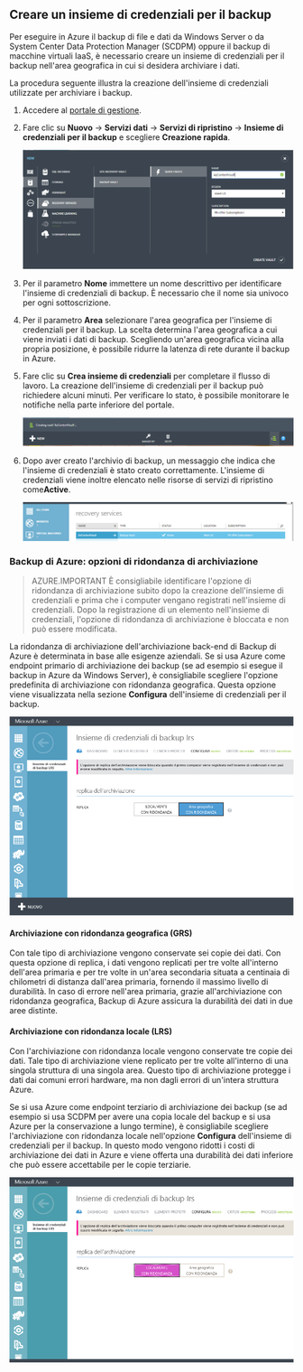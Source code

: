 ## Creare un insieme di credenziali per il backup
Per eseguire in Azure il backup di file e dati da Windows Server o da System Center Data Protection Manager (SCDPM) oppure il backup di macchine virtuali IaaS, è necessario creare un insieme di credenziali per il backup nell'area geografica in cui si desidera archiviare i dati.

La procedura seguente illustra la creazione dell'insieme di credenziali utilizzate per archiviare i backup.

1. Accedere al [portale di gestione](https://manage.windowsazure.com/).
2. Fare clic su **Nuovo** -> **Servizi dati** -> **Servizi di ripristino** -> **Insieme di credenziali per il backup** e scegliere **Creazione rapida**.

    ![Crea insieme di credenziali](./media/backup-create-vault/createvault1.png)

3. Per il parametro **Nome** immettere un nome descrittivo per identificare l'insieme di credenziali di backup. È necessario che il nome sia univoco per ogni sottoscrizione.

4. Per il parametro **Area** selezionare l'area geografica per l'insieme di credenziali per il backup. La scelta determina l'area geografica a cui viene inviati i dati di backup. Scegliendo un'area geografica vicina alla propria posizione, è possibile ridurre la latenza di rete durante il backup in Azure.

5. Fare clic su **Crea insieme di credenziali** per completare il flusso di lavoro. La creazione dell'insieme di credenziali per il backup può richiedere alcuni minuti. Per verificare lo stato, è possibile monitorare le notifiche nella parte inferiore del portale.

    ![Creazione insieme di credenziali](./media/backup-create-vault/creatingvault1.png)

6. Dopo aver creato l'archivio di backup, un messaggio che indica che l'insieme di credenziali è stato creato correttamente. L'insieme di credenziali viene inoltre elencato nelle risorse di servizi di ripristino come**Active**.

    ![Creazione dello stato dell'insieme di credenziali](./media/backup-create-vault/backupvaultstatus1.png)


### Backup di Azure: opzioni di ridondanza di archiviazione

> AZURE.IMPORTANT È consigliabile identificare l'opzione di ridondanza di archiviazione subito dopo la creazione dell'insieme di credenziali e prima che i computer vengano registrati nell'insieme di credenziali. Dopo la registrazione di un elemento nell'insieme di credenziali, l'opzione di ridondanza di archiviazione è bloccata e non può essere modificata.

La ridondanza di archiviazione dell'archiviazione back-end di Backup di Azure è determinata in base alle esigenze aziendali. Se si usa Azure come endpoint primario di archiviazione dei backup (se ad esempio si esegue il backup in Azure da Windows Server), è consigliabile scegliere l'opzione predefinita di archiviazione con ridondanza geografica. Questa opzione viene visualizzata nella sezione **Configura** dell'insieme di credenziali per il backup.

![Archiviazione con ridondanza geografica](./media/backup-create-vault/grs.png)

#### Archiviazione con ridondanza geografica (GRS)
Con tale tipo di archiviazione vengono conservate sei copie dei dati. Con questa opzione di replica, i dati vengono replicati per tre volte all'interno dell'area primaria e per tre volte in un'area secondaria situata a centinaia di chilometri di distanza dall'area primaria, fornendo il massimo livello di durabilità. In caso di errore nell'area primaria, grazie all'archiviazione con ridondanza geografica, Backup di Azure assicura la durabilità dei dati in due aree distinte.

#### Archiviazione con ridondanza locale (LRS)
Con l'archiviazione con ridondanza locale vengono conservate tre copie dei dati. Tale tipo di archiviazione viene replicato per tre volte all'interno di una singola struttura di una singola area. Questo tipo di archiviazione protegge i dati dai comuni errori hardware, ma non dagli errori di un'intera struttura Azure.

Se si usa Azure come endpoint terziario di archiviazione dei backup (se ad esempio si usa SCDPM per avere una copia locale del backup e si usa Azure per la conservazione a lungo termine), è consigliabile scegliere l'archiviazione con ridondanza locale nell'opzione **Configura** dell'insieme di credenziali per il backup. In questo modo vengono ridotti i costi di archiviazione dei dati in Azure e viene offerta una durabilità dei dati inferiore che può essere accettabile per le copie terziarie.

![Archiviazione con ridondanza locale](./media/backup-create-vault/lrs.png)

<!---HONumber=AcomDC_1203_2015-->